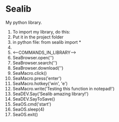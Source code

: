 # Sealib
My python library.

1. To import my library, do this:
1. Put it in the project folder
2. in python file: from sealib import *
3. 
5. <--COMMANDS_IN_LIBRARY-->
6. SeaBrowser.open('')
7. SeaBrowser.search('')
8. SeaBrowser.download('')
9. SeaMacro.click()
10. SeaMacro.press('enter')
11. SeaMacro.hotkey('win', 'e')
12. SeaMacro.write('Testing this function in notepad!')
13. SeaDEV.Say('Sealib amazing library!')
14. SeaDEV.SayToSave()
15. SeaOS.cmd('start')
16. SeaOS.sleep(4)
17. SeaOS.exit()
